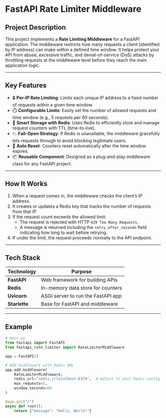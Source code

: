 # FastAPI Rate Limiter Middleware

## Project Description

This project implements a **Rate Limiting Middleware** for a FastAPI application. The middleware restricts how many requests a client (identified by IP address) can make within a defined time window. It helps protect your API from abuse, excessive traffic, and denial-of-service (DoS) attacks by throttling requests at the middleware level before they reach the main application logic.

---

## Key Features

- 🔒 **Per-IP Rate Limiting**: Limits each unique IP address to a fixed number of requests within a given time window.
- ⏱️ **Configurable Limits**: Easily set the number of allowed requests and time window (e.g., 5 requests per 60 seconds).
- 🧠 **Smart Storage with Redis**: Uses Redis to efficiently store and manage request counters with TTL (time-to-live).
- 📉 **Fail-Open Strategy**: If Redis is unavailable, the middleware gracefully lets requests through to avoid blocking legitimate users.
- 🔄 **Auto Reset**: Counters reset automatically after the time window expires.
- 📦 **Reusable Component**: Designed as a plug-and-play middleware class for any FastAPI project.

---

## How It Works

1. When a request comes in, the middleware checks the client’s IP address.
2. It creates or updates a Redis key that tracks the number of requests from that IP.
3. If the request count exceeds the allowed limit:
   - The request is rejected with HTTP `429 Too Many Requests`.
   - A message is returned including the `retry_after_seconds` field indicating how long to wait before retrying.
4. If under the limit, the request proceeds normally to the API endpoint.

---

## Tech Stack

| Technology  | Purpose                              |
|-------------|--------------------------------------|
| **FastAPI** | Web framework for building APIs      |
| **Redis**   | In-memory data store for counters    |
| **Uvicorn** | ASGI server to run the FastAPI app   |
| **Starlette** | Base for FastAPI and middleware     |

---

## Example


```python
# main.py
from fastapi import FastAPI
from fastapi_rate_limiter import RateLimiterMiddleware

app = FastAPI()

# Add middleware with Redis URL
app.add_middleware(
    RateLimiterMiddleware,
    redis_url="redis://localhost:6379",  # Adjust to your Redis config
    max_requests=5,
    window_seconds=60
)

@app.get("/")
async def root():
    return {"message": "Hello, World!"}

```
